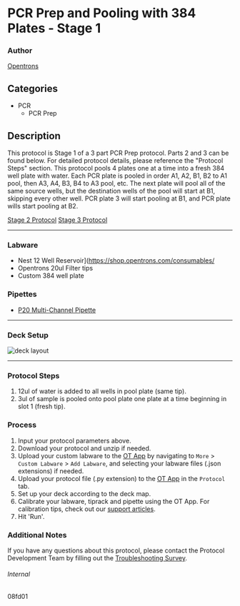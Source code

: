 # PCR Prep and Pooling with 384 Plates - Stage 1


### Author
[Opentrons](https://opentrons.com/)


## Categories
* PCR
	* PCR Prep

## Description
This protocol is Stage 1 of a 3 part PCR Prep protocol. Parts 2 and 3 can be found below. For detailed protocol details, please reference the "Protocol Steps" section. This protocol pools 4 plates one at a time into a fresh 384 well plate with water. Each PCR plate is pooled in order A1, A2, B1, B2 to A1 pool, then A3, A4, B3, B4 to A3 pool, etc. The next plate will pool all of the same source wells, but the destination wells of the pool will start at B1, skipping every other well. PCR plate 3 will start pooling at B1, and PCR plate wills start pooling at B2.

[Stage 2 Protocol](https://protocols.opentrons.com/protocol/08fd01-pt2)
[Stage 3 Protocol](https://protocols.opentrons.com/protocol/08fd01-pt3)

---

### Labware
* Nest 12 Well Reservoir](https://shop.opentrons.com/consumables/
* Opentrons 20ul Filter tips
* Custom 384 well plate

### Pipettes
* [P20 Multi-Channel Pipette](https://shop.opentrons.com/8-channel-electronic-pipette/)


---

### Deck Setup
![deck layout](https://opentrons-protocol-library-website.s3.amazonaws.com/custom-README-images/08fd01/deck+setup+new+version+optimization.png)


---

### Protocol Steps
1. 12ul of water is added to all wells in pool plate (same tip).
2. 3ul of sample is pooled onto pool plate one plate at a time beginning in slot 1 (fresh tip).

### Process
1. Input your protocol parameters above.
2. Download your protocol and unzip if needed.
3. Upload your custom labware to the [OT App](https://opentrons.com/ot-app) by navigating to `More` > `Custom Labware` > `Add Labware`, and selecting your labware files (.json extensions) if needed.
4. Upload your protocol file (.py extension) to the [OT App](https://opentrons.com/ot-app) in the `Protocol` tab.
5. Set up your deck according to the deck map.
6. Calibrate your labware, tiprack and pipette using the OT App. For calibration tips, check out our [support articles](https://support.opentrons.com/en/collections/1559720-guide-for-getting-started-with-the-ot-2).
7. Hit 'Run'.

### Additional Notes
If you have any questions about this protocol, please contact the Protocol Development Team by filling out the [Troubleshooting Survey](https://protocol-troubleshooting.paperform.co/).

###### Internal
08fd01
